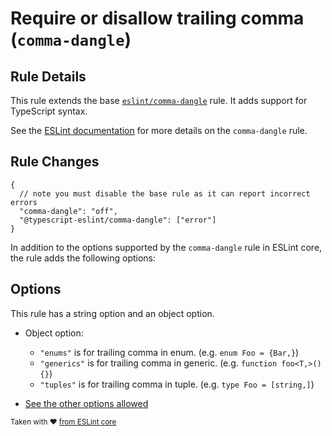 # Require or disallow trailing comma (`comma-dangle`)

## Rule Details

This rule extends the base [`eslint/comma-dangle`](https://eslint.org/docs/rules/comma-dangle) rule.
It adds support for TypeScript syntax.

See the [ESLint documentation](https://eslint.org/docs/rules/comma-dangle) for more details on the `comma-dangle` rule.

## Rule Changes

```cjson
{
  // note you must disable the base rule as it can report incorrect errors
  "comma-dangle": "off",
  "@typescript-eslint/comma-dangle": ["error"]
}
```

In addition to the options supported by the `comma-dangle` rule in ESLint core, the rule adds the following options:

## Options

This rule has a string option and an object option.

- Object option:

  - `"enums"` is for trailing comma in enum. (e.g. `enum Foo = {Bar,}`)
  - `"generics"` is for trailing comma in generic. (e.g. `function foo<T,>() {}`)
  - `"tuples"` is for trailing comma in tuple. (e.g. `type Foo = [string,]`)

- [See the other options allowed](https://github.com/eslint/eslint/blob/master/docs/rules/comma-dangle.md#options)

<sup>Taken with ❤️ [from ESLint core](https://github.com/eslint/eslint/blob/master/docs/rules/comma-dangle.md)</sup>
